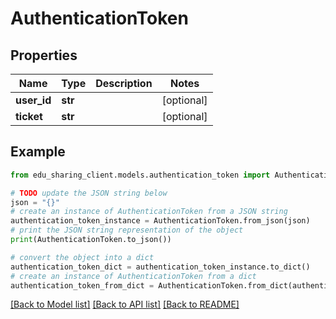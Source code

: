# AuthenticationToken


## Properties

Name | Type | Description | Notes
------------ | ------------- | ------------- | -------------
**user_id** | **str** |  | [optional] 
**ticket** | **str** |  | [optional] 

## Example

```python
from edu_sharing_client.models.authentication_token import AuthenticationToken

# TODO update the JSON string below
json = "{}"
# create an instance of AuthenticationToken from a JSON string
authentication_token_instance = AuthenticationToken.from_json(json)
# print the JSON string representation of the object
print(AuthenticationToken.to_json())

# convert the object into a dict
authentication_token_dict = authentication_token_instance.to_dict()
# create an instance of AuthenticationToken from a dict
authentication_token_from_dict = AuthenticationToken.from_dict(authentication_token_dict)
```
[[Back to Model list]](../README.md#documentation-for-models) [[Back to API list]](../README.md#documentation-for-api-endpoints) [[Back to README]](../README.md)


